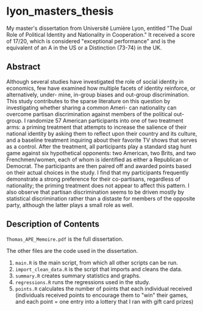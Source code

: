 # lyon_masters_thesis
My master's dissertation from Université Lumière Lyon, entitled "The Dual Role of Political Identity and Nationality in Cooperation." It received a score of 17/20, which is considered "exceptional performance" and is the equivalent of an A in the US or a Distinction (73-74) in the UK.

## Abstract
Although several studies have investigated the role of social identity in economics, few have examined how multiple facets of identity reinforce, or alternatively, under- mine, in-group biases and out-group discrimination. This study contributes to the sparse literature on this question by investigating whether sharing a common Ameri- can nationality can overcome partisan discrimination against members of the political out-group. I randomize 57 American participants into one of two treatment arms: a priming treatment that attempts to increase the salience of their national identity by asking them to reflect upon their country and its culture, and a baseline treatment inquiring about their favorite TV shows that serves as a control. After the treatment, all participants play a standard stag hunt game against six hypothetical opponents: two American, two Brits, and two Frenchmen/women, each of whom is identified as either a Republican or Democrat. The participants are then paired off and awarded points based on their actual choices in the study. I find that my participants frequently demonstrate a strong preference for their co-partisans, regardless of nationality; the priming treatment does not appear to affect this pattern. I also observe that partisan discrimination seems to be driven mostly by statistical discrimination rather than a distaste for members of the opposite party, although the latter plays a small role as well.

## Description of Contents
`Thomas_APE_Memoire.pdf` is the full dissertation.

The other files are the code used in the dissertation. 
1. `main.R` is the main script, from which all other scripts can be run.
2. `import_clean_data.R` is the script that imports and cleans the data.
3. `summary.R` creates summary statistics and graphs.
4. `regressions.R` runs the regressions used in the study.
5. `points.R` calculates the number of points that each individual received (individuals received points to encourage them to "win" their games, and each point = one entry into a lottery that I ran with gift card prizes)
